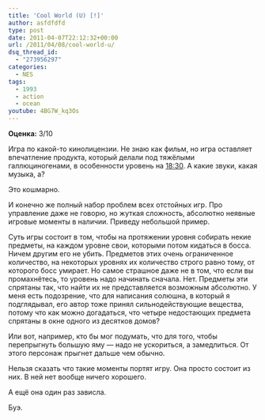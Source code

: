 ```yaml
---
title: 'Cool World (U) [!]'
author: asfdfdfd
type: post
date: 2011-04-07T22:12:32+00:00
url: /2011/04/08/cool-world-u/
dsq_thread_id:
  - "273956297"
categories:
  - NES
tags:
  - 1993
  - action
  - ocean
youtube: 4BG7W_kq3Os
---
```

**Оценка:** 3/10

Игра по какой-то кинолицензии. Не знаю как фильм, но игра оставляет впечатление продукта, который делали под тяжёлыми галлюциногенами, в особенности уровень на [18:30](https://youtu.be/4BG7W_kq3Os?t=1110). А какие звуки, какая музыка, а?

Это кошмарно.

И конечно же полный набор проблем всех отстойных игр. Про управление даже не говорю, но жуткая сложность, абсолютно неявные игровые моменты в наличии. Приведу небольшой пример.

Суть игры состоит в том, чтобы на протяжении уровня собирать некие предметы, на каждом уровне свои, которыми потом кидаться в босса. Ничем другим его не убить. Предметов этих очень ограниченное количество, на некоторых уровнях их количество строго равно тому, от которого босс умирает. Но самое страшное даже не в том, что если вы промахнётесь, то уровень надо начинать сначала. Нет. Предметы эти спрятаны так, что найти их не представляется возможным абсолютно. У меня есть подозрение, что для написания солюшна, в который я подглядывал, его автор тоже принял сильнодействующие вещества, потому что как можно догадаться, что четыре недостающих предмета спрятаны в окне одного из десятков домов?

Или вот, например, кто бы мог подумать, что для того, чтобы перепрыгнуть большую яму — надо не ускориться, а замедлиться. От этого персонаж прыгнет дальше чем обычно. 

Нельзя сказать что такие моменты портят игру. Она просто состоит из них. В ней нет вообще ничего хорошего. 

А ещё она один раз зависла.

Буэ.